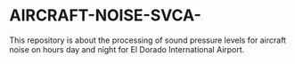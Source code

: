 # AIRCRAFT-NOISE-SVCA-
This repository is about the processing of sound pressure levels for aircraft noise on hours day and night for El Dorado International Airport.
